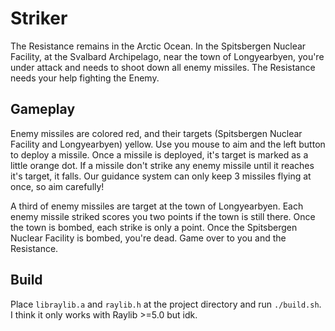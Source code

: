 # Striker

The Resistance remains in the Arctic Ocean. In the Spitsbergen Nuclear Facility,
at the Svalbard Archipelago, near the town of Longyearbyen, you're under attack
and needs to shoot down all enemy missiles. The Resistance needs your help
fighting the Enemy.

## Gameplay

Enemy missiles are colored red, and their targets (Spitsbergen Nuclear Facility
and Longyearbyen) yellow. Use you mouse to aim and the left button to deploy a
missile. Once a missile is deployed, it's target is marked as a little orange
dot. If a missile don't strike any enemy missile until it reaches it's target,
it falls. Our guidance system can only keep 3 missiles flying at once, so aim
carefully!

A third of enemy missiles are target at the town of Longyearbyen. Each enemy
missile striked scores you two points if the town is still there. Once the town
is bombed, each strike is only a point. Once the Spitsbergen Nuclear Facility is
bombed, you're dead. Game over to you and the Resistance.

## Build

Place `libraylib.a` and `raylib.h` at the project directory and run
`./build.sh`. I think it only works with Raylib >=5.0 but idk.
